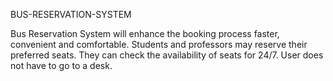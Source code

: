 BUS-RESERVATION-SYSTEM

Bus Reservation System will enhance the booking process faster, convenient and comfortable. Students and professors may reserve their preferred seats. They can check the availability of seats for 24/7. User does not have to go to a desk.
